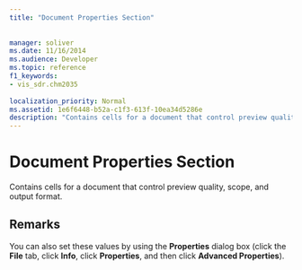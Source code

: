 ```yaml
---
title: "Document Properties Section"
 
 
manager: soliver
ms.date: 11/16/2014
ms.audience: Developer
ms.topic: reference
f1_keywords:
- vis_sdr.chm2035
 
localization_priority: Normal
ms.assetid: 1e6f6448-b52a-c1f3-613f-10ea34d5286e
description: "Contains cells for a document that control preview quality, scope, and output format."
---
```


# Document Properties Section

Contains cells for a document that control preview quality, scope, and output format.
  
## Remarks

 You can also set these values by using the **Properties** dialog box (click the **File** tab, click **Info**, click **Properties**, and then click **Advanced Properties**).
  

